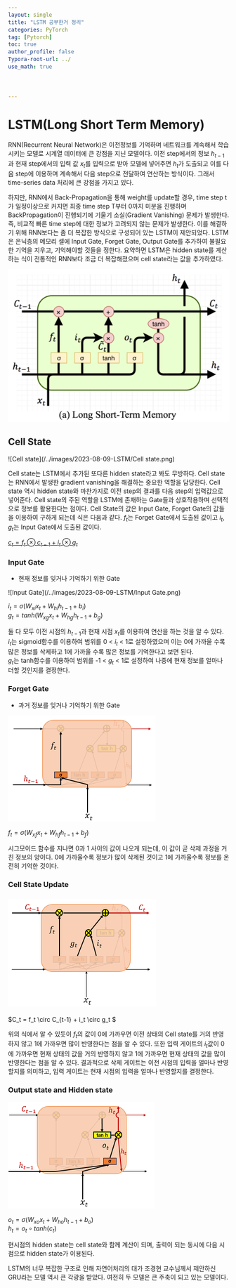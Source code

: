 ```yaml
---
layout: single
title: "LSTM 공부한거 정리"
categories: PyTorch
tag: [Pytorch]
toc: true
author_profile: false
Typora-root-url: ../
use_math: true



---
```


# LSTM(Long Short Term Memory)

RNN(Recurrent Neural Network)은 이전정보를 기억하며 네트워크를 계속해서 학습시키는 모델로 시계열 데이터에 큰 강점을 지닌 모델이다. 이전 step에서의 정보 $h_{t-1}$과 현재 step에서의 입력 값 $x_t$를 입력으로 받아 모델에 넣어주면 $h_t$가 도출되고 이를 다음 step에 이용하며 계속해서 다음 step으로 전달하여 연산하는 방식이다. 그래서 time-series data 처리에 큰 강점을 가지고 있다. 

하지만, RNN에서 Back-Propagation을 통해 weight를 update할 경우, time step t가 일정이상으로 커지면 최종 time step T부터 0까지 미분을 진행하며 BackPropagation이 진행되기에 기울기 소실(Gradient Vanishing) 문제가 발생한다. 즉, 비교적 빠른 time step에 대한 정보가 고려되지 않는 문제가 발생한다. 이를 해결하기 위해 RNN보다는 좀 더 복잡한 방식으로 구성되어 있는 LSTM이 제안되었다. LSTM은 은닉층의 메모리 셀에 Input Gate, Forget Gate, Output Gate를 추가하여 불필요한 기억을 지우고, 기억해야할 것들을 정한다. 요약하면 LSTM은 hidden state를 계산하는 식이 전통적인 RNN보다 조금 더 복잡해졌으며 cell state라는 값을 추가하였다. 

<img src="/../images/2023-08-09-LSTM/LSTM.png" alt="LSTM" style="zoom: 50%;" />

  

## Cell State 

![Cell state](/../images/2023-08-09-LSTM/Cell state.png)

Cell state는 LSTM에서 추가된 또다른 hidden state라고 봐도 무방하다. Cell state는 RNN에서 발생한 gradient vanishing을 해결하는 중요한 역할을 담당한다. Cell state 역시 hidden state와 마찬가지로 이전 step의 결과를 다음 step의 입력값으로 넣어준다. Cell state의 주된 역할을 LSTM에 존재하는 Gate들과 상호작용하며 선택적으로 정보를 활용한다는 점이다. Cell State의 값은 Input Gate, Forget Gate의 값들을 이용하여 구하게 되는데 식은 다음과 같다. $f_t$는 Forget Gate에서 도출된 값이고 $i_t, g_t$는 Input Gate에서 도출된 값이다. 

<u>$c_t = f_t \otimes c_{t-1} + i_t \otimes g_t$</u>

### Input Gate

- 현재 정보를 잊거나 기억하기 위한 Gate

![Input Gate](/../images/2023-08-09-LSTM/Input Gate.png)

$i_t = \sigma(W_{xi}x_t + W_{hi}h_{t-1} + b_i)$<br/>$g_t = tanh(W_{xg}x_t + W_{hg}h_{t-1} + b_g)$

둘 다 모두 이전 시점의 $h_{t-1}$과 현재 시점 $x_t$를 이용하여 연산을 하는 것을 알 수 있다.<br/> $i_t$는 sigmoid함수를 이용하여 범위를 0 < $i_t$ < 1로 설정하였으며 이는 0에 가까울 수록 많은 정보를 삭제하고 1에 가까울 수록 많은 정보를 기억한다고 보면 된다.<br/> $g_t$는 tanh함수를 이용하여 범위를 -1 < $g_t$ < 1로 설정하여 나중에 현재 정보를 얼마나 더할 것인지를 결정한다.

### Forget Gate

* 과거 정보를 잊거나 기억하기 위한 Gate

![forgetgate](/../images/2023-08-09-LSTM/forgetgate.png)

$f_t = \sigma(W_{xf}x_t + W_{hf}h_{t-1} + b_f)$

시그모이드 함수를 지나면 0과 1 사이의 값이 나오게 되는데, 이 값이 곧 삭제 과정을 거친 정보의 양이다. 0에 가까울수록 정보가 많이 삭제된 것이고 1에 가까울수록 정보를 온전히 기억한 것이다.

### Cell State Update

### ![Cell_state](/../images/2023-08-09-LSTM/Cell_state.png)

$C_t = f_t \circ C_{t-1} + i_t \circ g_t $

위의 식에서 알 수 있듯이 $f_t$의 값이 0에 가까우면 이전 상태의 Cell state를 거의 반영하지 않고 1에 가까우면 많이 반영한다는 점을 알 수 있다. 또한 입력 게이트의 $i_t$값이 0에 가까우면 현재 상태의 값을 거의 반영하지 않고 1에 가까우면 현재 상태의 값을 많이 반영한다는 점을 알 수 있다. 결과적으로 삭제 게이트는 이전 시점의 입력을 얼마나 반영할지를 의미하고, 입력 게이트는 현재 시점의 입력을 얼마나 반영할지를 결정한다.

### Output state and Hidden state

![OutputGate](/../images/2023-08-09-LSTM/OutputGate.png)

$o_t = \sigma(W_{xo}x_t + W_{ho}h_{t-1} + b_o)$<br/>$h_t = o_t \circ tanh(c_t)$

현시점의 hidden state는 cell state와 함께 계산이 되며, 출력이 되는 동시에 다음 시점으로 hidden state가 이용된다.

LSTM의 너무 복잡한 구조로 인해 자연어처리의 대가 조경현 교수님께서 제안하신 GRU라는 모델 역시 큰 각광을 받았다. 여전히 두 모델은 큰 주축이 되고 있는 모델이다.
